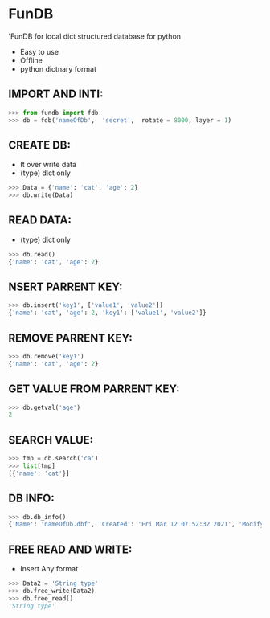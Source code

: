 # FunDB

'FunDB for local dict structured database for python


* Easy to use
* Offline
* python dictnary format

## IMPORT AND INTI:

```python
>>> from fundb import fdb
>>> db = fdb('nameOfDb',  'secret',  rotate = 8000, layer = 1)
```

## CREATE DB:

* It over write data
* (type) dict only

```python
>>> Data = {'name': 'cat', 'age': 2}
>>> db.write(Data)
```

## READ DATA:
* (type) dict only

```python
>>> db.read()
{'name': 'cat', 'age': 2}
```

## NSERT PARRENT KEY:

```python
>>> db.insert('key1', ['value1', 'value2'])
{'name': 'cat', 'age': 2, 'key1': ['value1', 'value2']}
```

## REMOVE PARRENT KEY:

```python
>>> db.remove('key1')
{'name': 'cat', 'age': 2}
```

## GET VALUE FROM PARRENT KEY:

```python
>>> db.getval('age')
2
```
## SEARCH VALUE:

```python
>>> tmp = db.search('ca')
>>> list[tmp]
[{'name': 'cat'}]
```

## DB INFO:

```python
>>> db.db_info()
{'Name': 'nameOfDb.dbf', 'Created': 'Fri Mar 12 07:52:32 2021', 'Modifyed': 'Fri Mar 12 07:52:32 2021', 'Size': 120, 'Mode': 33152, 'UId': 1000, 'GId': 1000}
```

## FREE READ AND WRITE:
* Insert Any format

```python
>>> Data2 = 'String type'
>>> db.free_write(Data2)
>>> db.free_read()
'String type'
```
